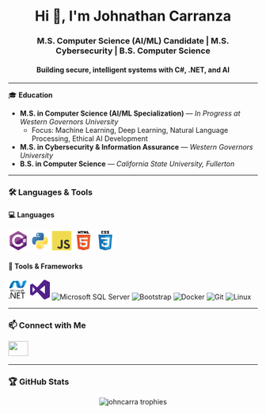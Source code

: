 <h1 align="center">Hi 👋, I'm Johnathan Carranza</h1>
<h3 align="center">M.S. Computer Science (AI/ML) Candidate | M.S. Cybersecurity | B.S. Computer Science</h3>
<h4 align="center"> Building secure, intelligent systems with C#, .NET, and AI</h4>

---

🎓 **Education**  
- **M.S. in Computer Science (AI/ML Specialization)** — *In Progress at Western Governors University*  
  - Focus: Machine Learning, Deep Learning, Natural Language Processing, Ethical AI Development  
- **M.S. in Cybersecurity & Information Assurance** — *Western Governors University*  
- **B.S. in Computer Science** — *California State University, Fullerton*
---

### 🛠️ Languages & Tools

#### 💻 Languages
<p align="left">
  <img src="https://raw.githubusercontent.com/devicons/devicon/master/icons/csharp/csharp-original.svg" width="40" height="40"/>
  <img src="https://raw.githubusercontent.com/devicons/devicon/master/icons/python/python-original.svg" width="40" height="40"/>
  <img src="https://raw.githubusercontent.com/devicons/devicon/master/icons/javascript/javascript-original.svg" width="40" height="40"/>
  <img src="https://raw.githubusercontent.com/devicons/devicon/master/icons/html5/html5-original-wordmark.svg" width="40" height="40"/>
  <img src="https://raw.githubusercontent.com/devicons/devicon/master/icons/css3/css3-original-wordmark.svg" width="40" height="40"/>
</p>

#### 🧰 Tools & Frameworks
<p align="left">
  <img src="https://raw.githubusercontent.com/devicons/devicon/master/icons/dot-net/dot-net-original-wordmark.svg" alt=".NET" width="40" height="40"/>
  <img src="https://raw.githubusercontent.com/devicons/devicon/master/icons/visualstudio/visualstudio-plain.svg" alt="Visual Studio" width="40" height="40"/>
  <img src="https://www.svgrepo.com/show/303229/microsoft-sql-server-logo.svg" alt="Microsoft SQL Server" width="40" height="40"/>
  <img src="https://cdn.jsdelivr.net/gh/devicons/devicon/icons/bootstrap/bootstrap-original.svg" alt="Bootstrap" width="40" height="40"/>
  <img src="https://cdn.jsdelivr.net/gh/devicons/devicon/icons/docker/docker-original.svg" alt="Docker" width="40" height="40"/>
  <img src="https://cdn.jsdelivr.net/gh/devicons/devicon/icons/git/git-original.svg" alt="Git" width="40" height="40"/>
  <img src="https://cdn.jsdelivr.net/gh/devicons/devicon/icons/linux/linux-original.svg" alt="Linux" width="40" height="40"/>
</p>

---

### 📫 Connect with Me
<p align="left">
  <a href="https://linkedin.com/in/johnathan-carranza/" target="blank">
    <img src="https://raw.githubusercontent.com/rahuldkjain/github-profile-readme-generator/master/src/images/icons/Social/linked-in-alt.svg" height="30" width="40" />
  </a>
</p>

---

### 🏆 GitHub Stats
<p align="center">
  <img src="https://github-profile-trophy.vercel.app/?username=johncarra&theme=onedark" alt="johncarra trophies" />
</p>
